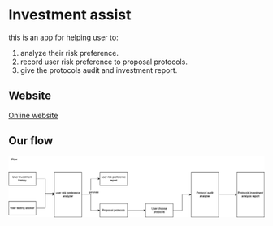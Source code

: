 # Investment assist
this is an app for helping user to: 
1. analyze their risk preference.
2. record user risk preference to proposal protocols.
3. give the protocols audit and investment report.

## Website
[Online website](https://investment-assist-hackathon.vercel.app/)

## Our flow
![flow](./public/assets/flow.png)